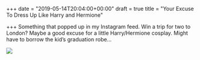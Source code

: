 +++
date = "2019-05-14T20:04:00+00:00"
draft = true
title = "Your Excuse To Dress Up Like Harry and Hermione"

+++
Something that popped up in my Instagram feed. Win a trip for two to London? Maybe a good excuse for a little Harry/Hermione cosplay. Might have to borrow the kid’s graduation robe... 

![](https://res.cloudinary.com/tobyblog/image/upload/v1557889660/img/AEFEB6B3-2C63-4D73-8BCC-03D48E0F1FAA.jpg)